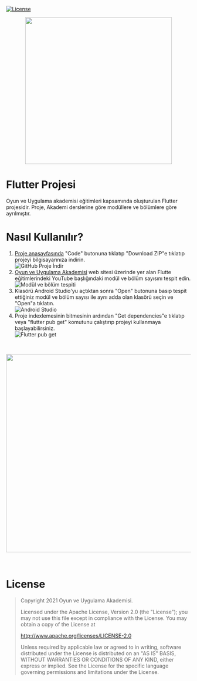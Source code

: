 [![License](https://img.shields.io/badge/License-Apache%202.0-blue.svg)](https://opensource.org/licenses/Apache-2.0)

<p align="center">
 <a href="http://oyunveuygulamaakademisi.com/" target="_blank"><img src="https://user-images.githubusercontent.com/34205493/151398481-467956df-6170-4b0d-97db-cc2df56af90b.png" width="400">
 </a>
</p>

# Flutter Projesi

Oyun ve Uygulama akademisi eğitimleri kapsamında oluşturulan Flutter projesidir. 
Proje, Akademi derslerine göre modüllere ve bölümlere göre ayrılmıştır. 

# Nasıl Kullanılır?
<ol>
  <li><a href="https://github.com/OyunveUygulamaAkademisi/FlutterProject">Proje anasayfasında</a> "Code" butonuna tıklatıp "Download ZIP"e tıklatıp projeyi bilgisayarınıza indirin.</li>
  <img  alt="GitHub Proje İndir" src="https://user-images.githubusercontent.com/34205493/151403960-1244b8a8-8cfc-441d-81cc-9ade881172fc.png">
  <li><a href="http://oyunveuygulamaakademisi.com/">Oyun ve Uygulama Akademisi</a> web sitesi üzerinde yer alan Flutte eğitimlerindeki YouTube başlığındaki modül ve bölüm sayısını tespit edin. </li>
  <img alt="Modül ve bölüm tespiti" src="https://user-images.githubusercontent.com/34205493/151401453-865314e3-ba72-43d2-9ee3-74bba94238f5.png">
  <li>Klasörü Android Studio'yu açtıktan sonra "Open" butonuna basıp tespit ettiğiniz modül ve bölüm sayısı ile aynı adda olan klasörü seçin ve "Open"a tıklatın.</li>
  <img alt="Android Studio" src="https://user-images.githubusercontent.com/34205493/151403645-24f8c8c9-78ae-4762-9927-60a7b259cae9.png">
  <li>Proje indexlemesinin bitmesinin ardından "Get dependencies"e tıklatıp veya "flutter pub get" komutunu çalıştırıp projeyi kullanmaya başlayabilirsiniz.</li>
  <img  alt="Flutter pub get" src="https://user-images.githubusercontent.com/34205493/151404478-f5ff9bb3-c8fe-4bd5-acfd-d8459c16bfb7.png">

</ol>


<br>
<p align="center">
 <a href="http://oyunveuygulamaakademisi.com/" target="_blank"><img src="https://user-images.githubusercontent.com/34205493/151399603-9230025d-af60-4b27-ae40-7414411416cd.png" width="540">
 </a>
</p>
<br>

# License

> Copyright 2021 Oyun ve Uygulama Akademisi.
>
> Licensed under the Apache License, Version 2.0 (the "License"); you may not use this file except in compliance with the License. You may obtain a copy of the License at
>
> http://www.apache.org/licenses/LICENSE-2.0
>
> Unless required by applicable law or agreed to in writing, software distributed under the License is distributed on an "AS IS" BASIS, WITHOUT WARRANTIES OR CONDITIONS OF ANY KIND, either express or implied. See the License for the specific language governing permissions and limitations under the License.
>
